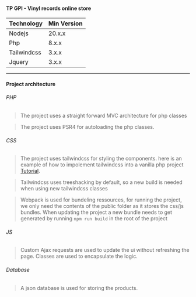 #### TP GPI - Vinyl records online store

| Technology    | Min Version   |
| ------------- |---------------|
| Nodejs        | 20.x.x        |
| Php           | 8.x.x         |
| Tailwindcss   | 3.x.x         |
| Jquery        | 3.x.x         |

---

#### Project architecture

###### PHP

> The project uses a straight forward MVC architecture for php classes

> The project uses PSR4 for autoloading the php classes.


###### CSS

> The project uses tailwindcss for styling the components. here is an example of how to impolement tailwindcss into a vanilla php project [Tutorial](https://www.geeksforgeeks.org/installation-setup-guide-of-tailwind-css-with-php/). 

> Tailwindcss uses treeshacking by default, so a new build is needed when using new tailwindcss classes

> Webpack is used for bundeling ressources, for running the project, we only need the contents of the public folder as it stores the css/js bundles. When updating the project a new bundle needs to get generated by running `npm run build` in the root of the project 

###### JS

> Custom Ajax requests are used to update the ui without refreshing the page. Classes are used to encapsulate the logic.


###### Database

> A json database is used for storing the products.